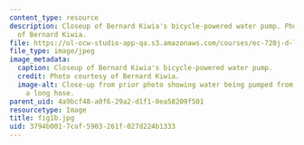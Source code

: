 ```yaml
---
content_type: resource
description: Closeup of Bernard Kiwia's bicycle-powered water pump. Photo courtesy
  of Bernard Kiwia.
file: https://ol-ocw-studio-app-qa.s3.amazonaws.com/courses/ec-720j-d-lab-ii-design-spring-2010/3794b0017caf5903261f027d224b1333_fig1b.jpg
file_type: image/jpeg
image_metadata:
  caption: Closeup of Bernard Kiwia's bicycle-powered water pump.
  credit: Photo courtesy of Bernard Kiwia.
  image-alt: Close-up from prior photo showing water being pumped from a bucket through
    a long hose.
parent_uid: 4a9bcf48-a0f6-29a2-d1f1-0ea58209f501
resourcetype: Image
title: fig1b.jpg
uid: 3794b001-7caf-5903-261f-027d224b1333
---
```

